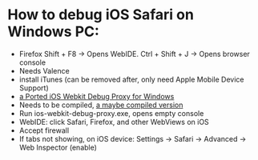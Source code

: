 # How to debug iOS Safari on Windows PC:
- Firefox Shift + F8 -> Opens WebIDE. Ctrl + Shift + J -> Opens browser console
- Needs Valence
- install iTunes (can be removed after, only need Apple Mobile Device Support)
- [a Ported iOS Webkit Debug Proxy for Windows](https://github.com/artygus/ios-webkit-debug-proxy-win32)
- Needs to be compiled, [a maybe compiled version](https://sourceforge.net/projects/ios-webkit-debug-proxy-win32/)
- Run ios-webkit-debug-proxy.exe, opens empty console
- WebIDE: click Safari, Firefox, and other WebViews on iOS
- Accept firewall
- If tabs not showing, on iOS device: Settings -> Safari -> Advanced -> Web Inspector (enable)
